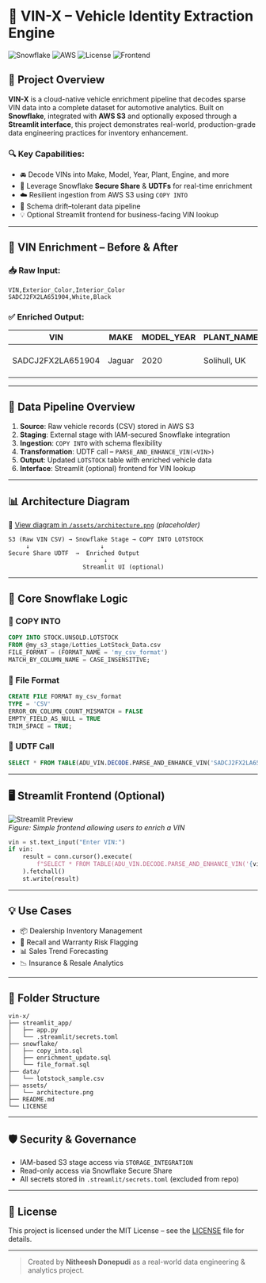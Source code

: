 
# 🚗 VIN-X – Vehicle Identity Extraction Engine

![Snowflake](https://img.shields.io/badge/platform-Snowflake-blue)
![AWS](https://img.shields.io/badge/cloud-AWS-orange)
![License](https://img.shields.io/badge/license-MIT-green)
![Frontend](https://img.shields.io/badge/frontend-Streamlit-black)

## 📌 Project Overview

**VIN-X** is a cloud-native vehicle enrichment pipeline that decodes sparse VIN data into a complete dataset for automotive analytics. Built on **Snowflake**, integrated with **AWS S3** and optionally exposed through a **Streamlit interface**, this project demonstrates real-world, production-grade data engineering practices for inventory enhancement.

### 🔍 Key Capabilities:
- 🚘 Decode VINs into Make, Model, Year, Plant, Engine, and more
- 🔗 Leverage Snowflake **Secure Share** & **UDTFs** for real-time enrichment
- ☁️ Resilient ingestion from AWS S3 using `COPY INTO`
- 🧠 Schema drift–tolerant data pipeline
- 💡 Optional Streamlit frontend for business-facing VIN lookup

---

## 🧪 VIN Enrichment – Before & After

### 📥 Raw Input:
```csv
VIN,Exterior_Color,Interior_Color
SADCJ2FX2LA651904,White,Black
```

### ✅ Enriched Output:
| VIN              | MAKE   | MODEL_YEAR | PLANT_NAME        | ENGINE                                 |
|------------------|--------|------------|--------------------|-----------------------------------------|
| SADCJ2FX2LA651904| Jaguar | 2020       | Solihull, UK       | Intercooled Turbo I-4 2.0 L / 122       |

---

## 🔄 Data Pipeline Overview

1. **Source**: Raw vehicle records (CSV) stored in AWS S3
2. **Staging**: External stage with IAM-secured Snowflake integration
3. **Ingestion**: `COPY INTO` with schema flexibility
4. **Transformation**: UDTF call – `PARSE_AND_ENHANCE_VIN(<VIN>)`
5. **Output**: Updated `LOTSTOCK` table with enriched vehicle data
6. **Interface**: Streamlit (optional) frontend for VIN lookup

---

## 📊 Architecture Diagram

📁 [View diagram in `/assets/architecture.png`](assets/architecture.png) *(placeholder)*

```
S3 (Raw VIN CSV) → Snowflake Stage → COPY INTO LOTSTOCK
     ↓                    ↓
Secure Share UDTF  →  Enriched Output
                           ↓
                     Streamlit UI (optional)
```

---

## 🧠 Core Snowflake Logic

### 📁 COPY INTO
```sql
COPY INTO STOCK.UNSOLD.LOTSTOCK
FROM @my_s3_stage/Lotties_LotStock_Data.csv
FILE_FORMAT = (FORMAT_NAME = 'my_csv_format')
MATCH_BY_COLUMN_NAME = CASE_INSENSITIVE;
```

### 🧬 File Format
```sql
CREATE FILE FORMAT my_csv_format
TYPE = 'CSV'
ERROR_ON_COLUMN_COUNT_MISMATCH = FALSE
EMPTY_FIELD_AS_NULL = TRUE
TRIM_SPACE = TRUE;
```

### 🧪 UDTF Call
```sql
SELECT * FROM TABLE(ADU_VIN.DECODE.PARSE_AND_ENHANCE_VIN('SADCJ2FX2LA651904'));
```

---

## 🖥️ Streamlit Frontend (Optional)

![Streamlit Preview](assets/streamlit_demo.png)  
*Figure: Simple frontend allowing users to enrich a VIN*

```python
vin = st.text_input("Enter VIN:")
if vin:
    result = conn.cursor().execute(
        f"SELECT * FROM TABLE(ADU_VIN.DECODE.PARSE_AND_ENHANCE_VIN('{vin}'))"
    ).fetchall()
    st.write(result)
```

---

## 💡 Use Cases

- 📦 Dealership Inventory Management
- 🚨 Recall and Warranty Risk Flagging
- 📊 Sales Trend Forecasting
- 📉 Insurance & Resale Analytics

---

## 📁 Folder Structure

```
vin-x/
├── streamlit_app/
│   ├── app.py
│   └── .streamlit/secrets.toml
├── snowflake/
│   ├── copy_into.sql
│   ├── enrichment_update.sql
│   └── file_format.sql
├── data/
│   └── lotstock_sample.csv
├── assets/
│   └── architecture.png
├── README.md
└── LICENSE
```

---

## 🛡️ Security & Governance

- IAM-based S3 stage access via `STORAGE_INTEGRATION`
- Read-only access via Snowflake Secure Share
- All secrets stored in `.streamlit/secrets.toml` (excluded from repo)

---

## 📜 License

This project is licensed under the MIT License – see the [LICENSE](LICENSE) file for details.

---

> Created by **Nitheesh Donepudi** as a real-world data engineering & analytics project.

